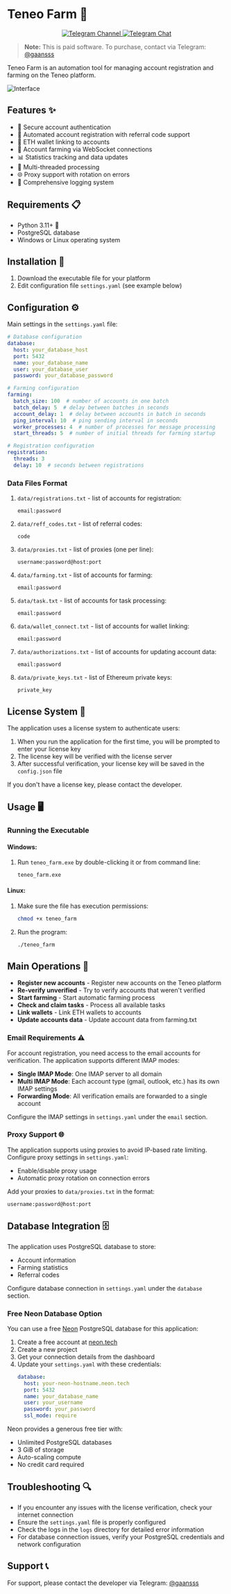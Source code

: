 # Teneo Farm 🚀

<p align="center">
  <a href="https://t.me/gans_software">
    <img src="https://img.shields.io/badge/Telegram-Channel-blue?style=for-the-badge&logo=telegram" alt="Telegram Channel">
  </a>
  <a href="https://t.me/ganssoftwarechat">
    <img src="https://img.shields.io/badge/Telegram-Chat-blue?style=for-the-badge&logo=telegram" alt="Telegram Chat">
  </a>
</p>

> **Note:** This is paid software. 
> To purchase, contact via Telegram: [@gaansss](https://t.me/gaansss)

Teneo Farm is an automation tool for managing account registration and farming on the Teneo platform.

![Interface](interface.png)

## Features ✨

- 🔐 Secure account authentication
- 👤 Automated account registration with referral code support
- 💼 ETH wallet linking to accounts
- 🤖 Account farming via WebSocket connections
- 📊 Statistics tracking and data updates
- 🔄 Multi-threaded processing
- 🌐 Proxy support with rotation on errors
- 📝 Comprehensive logging system

## Requirements 📋

- Python 3.11+ 🐍
- PostgreSQL database
- Windows or Linux operating system

## Installation 🔧

1. Download the executable file for your platform
2. Edit configuration file `settings.yaml` (see example below)

## Configuration ⚙️

Main settings in the `settings.yaml` file:

```yaml
# Database configuration
database:
  host: your_database_host
  port: 5432
  name: your_database_name
  user: your_database_user
  password: your_database_password

# Farming configuration
farming:
  batch_size: 100  # number of accounts in one batch
  batch_delay: 5  # delay between batches in seconds
  account_delay: 1  # delay between accounts in batch in seconds
  ping_interval: 10  # ping sending interval in seconds
  worker_processes: 4  # number of processes for message processing
  start_threads: 5  # number of initial threads for farming startup

# Registration configuration
registration:
  threads: 3
  delay: 10  # seconds between registrations
```

### Data Files Format

1. `data/registrations.txt` - list of accounts for registration:
   ```
   email:password
   ```

2. `data/reff_codes.txt` - list of referral codes:
   ```
   code
   ```

3. `data/proxies.txt` - list of proxies (one per line):
   ```
   username:password@host:port
   ```

4. `data/farming.txt` - list of accounts for farming:
   ```
   email:password
   ```

5. `data/task.txt` - list of accounts for task processing:
   ```
   email:password
   ```

6. `data/wallet_connect.txt` - list of accounts for wallet linking:
   ```
   email:password
   ```

7. `data/authorizations.txt` - list of accounts for updating account data:
   ```
   email:password
   ```

8. `data/private_keys.txt` - list of Ethereum private keys:
   ```
   private_key
   ```

## License System 🔑

The application uses a license system to authenticate users:

1. When you run the application for the first time, you will be prompted to enter your license key
2. The license key will be verified with the license server
3. After successful verification, your license key will be saved in the `config.json` file

If you don't have a license key, please contact the developer.

## Usage 🖥️

### Running the Executable

#### Windows:
1. Run `teneo_farm.exe` by double-clicking it or from command line:
   ```
   teneo_farm.exe
   ```

#### Linux:
1. Make sure the file has execution permissions:
   ```bash
   chmod +x teneo_farm
   ```
2. Run the program:
   ```bash
   ./teneo_farm
   ```

## Main Operations 📝

- **Register new accounts** - Register new accounts on the Teneo platform
- **Re-verify unverified** - Try to verify accounts that weren't verified
- **Start farming** - Start automatic farming process
- **Check and claim tasks** - Process all available tasks
- **Link wallets** - Link ETH wallets to accounts
- **Update accounts data** - Update account data from farming.txt

### Email Requirements ⚠️

For account registration, you need access to the email accounts for verification. The application supports different IMAP modes:

- **Single IMAP Mode**: One IMAP server to all domain
- **Multi IMAP Mode**: Each account type (gmail, outlook, etc.) has its own IMAP settings
- **Forwarding Mode**: All verification emails are forwarded to a single account

Configure the IMAP settings in `settings.yaml` under the `email` section.

### Proxy Support 🌐

The application supports using proxies to avoid IP-based rate limiting. Configure proxy settings in `settings.yaml`:

- Enable/disable proxy usage
- Automatic proxy rotation on connection errors

Add your proxies to `data/proxies.txt` in the format:
```
username:password@host:port
```

## Database Integration 🗄️

The application uses PostgreSQL database to store:
- Account information
- Farming statistics
- Referral codes

Configure database connection in `settings.yaml` under the `database` section.

### Free Neon Database Option

You can use a free [Neon](https://neon.tech) PostgreSQL database for this application:

1. Create a free account at [neon.tech](https://neon.tech)
2. Create a new project
3. Get your connection details from the dashboard
4. Update your `settings.yaml` with these credentials:
   ```yaml
   database:
     host: your-neon-hostname.neon.tech
     port: 5432
     name: your_database_name
     user: your_username
     password: your_password
     ssl_mode: require
   ```

Neon provides a generous free tier with:
- Unlimited PostgreSQL databases
- 3 GiB of storage
- Auto-scaling compute
- No credit card required

## Troubleshooting 🔍

- If you encounter any issues with the license verification, check your internet connection
- Ensure the `settings.yaml` file is properly configured
- Check the logs in the `logs` directory for detailed error information
- For database connection issues, verify your PostgreSQL credentials and network configuration

## Support 📞

For support, please contact the developer via Telegram: [@gaansss](https://t.me/gaansss) 
